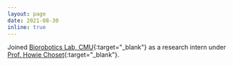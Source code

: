 ```yaml
---
layout: page
date: 2021-08-30
inline: true
---
```


Joined [Biorobotics Lab, CMU](http://biorobotics.ri.cmu.edu/){:target="\_blank"} as a research intern under [Prof. Howie Choset](https://www.cs.cmu.edu/~./choset/){:target="\_blank"}.